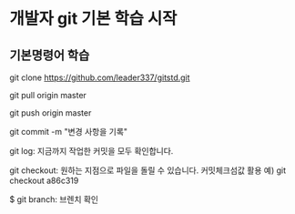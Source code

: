 # 개발자 git 기본 학습 시작

## 기본명령어 학습
git clone https://github.com/leader337/gitstd.git

git pull origin master

git push origin master

git commit -m "변경 사항을 기록"

git log: 지금까지 작업한 커밋을 모두 확인합니다.

git checkout: 원하는 지점으로 파일을 돌릴 수 있습니다. 커밋체크섬값 활용 예)  git checkout a86c319

$ git branch: 브렌치 확인